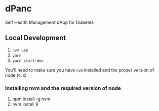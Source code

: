 # dPanc
Self Health Management dApp for Diabetes

## Local Development

1. `nvm use`
2. `yarn`
3. `yarn start:dev`

You'll need to make sure you have `nvm` installed and the proper version of node (`9.X`)

### Installing nvm and the required version of node

1. npm install -g nvm
2. nvm install 9
